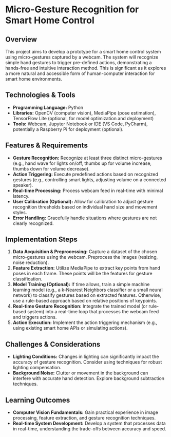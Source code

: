 # Micro-Gesture Recognition for Smart Home Control

## Overview
This project aims to develop a prototype for a smart home control system using micro-gestures captured by a webcam.  The system will recognize simple hand gestures to trigger pre-defined actions, demonstrating a hands-free and intuitive interaction method. This is significant as it explores a more natural and accessible form of human-computer interaction for smart home environments.

## Technologies & Tools
- **Programming Language:** Python
- **Libraries:** OpenCV (computer vision), MediaPipe (pose estimation), TensorFlow Lite (optional, for model optimization and deployment)
- **Tools:**  Webcam, Jupyter Notebook or IDE (VS Code, PyCharm), potentially a Raspberry Pi for deployment (optional).


## Features & Requirements
- **Gesture Recognition:** Recognize at least three distinct micro-gestures (e.g., hand wave for lights on/off, thumbs up for volume increase, thumbs down for volume decrease).
- **Action Triggering:**  Execute predefined actions based on recognized gestures (e.g., controlling smart lights, adjusting volume on a connected speaker).
- **Real-time Processing:**  Process webcam feed in real-time with minimal latency.
- **User Calibration (Optional):** Allow for calibration to adjust gesture recognition thresholds based on individual hand size and movement styles.
- **Error Handling:** Gracefully handle situations where gestures are not clearly recognized.

## Implementation Steps
1. **Data Acquisition & Preprocessing:** Capture a dataset of the chosen micro-gestures using the webcam.  Preprocess the images (resizing, noise reduction).
2. **Feature Extraction:** Utilize MediaPipe to extract key points from hand poses in each frame.  These points will be the features for gesture classification.
3. **Model Training (Optional):** If time allows, train a simple machine learning model (e.g., a k-Nearest Neighbors classifier or a small neural network) to classify gestures based on extracted features.  Otherwise, use a rule-based approach based on relative positions of keypoints.
4. **Real-time Gesture Recognition:** Integrate the trained model (or rule-based system) into a real-time loop that processes the webcam feed and triggers actions.
5. **Action Execution:**  Implement the action triggering mechanism (e.g., using existing smart home APIs or simulating actions).


## Challenges & Considerations
- **Lighting Conditions:**  Changes in lighting can significantly impact the accuracy of gesture recognition.  Consider using techniques for robust lighting compensation.
- **Background Noise:**  Clutter or movement in the background can interfere with accurate hand detection.  Explore background subtraction techniques.

## Learning Outcomes
- **Computer Vision Fundamentals:** Gain practical experience in image processing, feature extraction, and gesture recognition techniques.
- **Real-time System Development:**  Develop a system that processes data in real-time, understanding the trade-offs between accuracy and speed.

